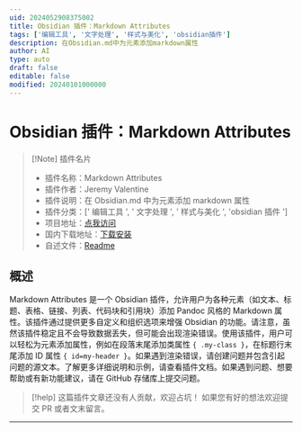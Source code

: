 ```yaml
---
uid: 2024052908375002
title: Obsidian 插件：Markdown Attributes
tags: ['编辑工具', '文字处理', '样式与美化', 'obsidian插件']
description: 在Obsidian.md中为元素添加markdown属性
author: AI
type: auto
draft: false
editable: false
modified: 20240101000000
---
```


# Obsidian 插件：Markdown Attributes

> [!Note] 插件名片
> - 插件名称：Markdown Attributes
> - 插件作者：Jeremy Valentine
> - 插件说明：在 Obsidian.md 中为元素添加 markdown 属性
> - 插件分类：[' 编辑工具 ', ' 文字处理 ', ' 样式与美化 ', 'obsidian 插件 ']
> - 项目地址：[点我访问](https://github.com/javalent/markdown-attributes)
> - 国内下载地址：[下载安装](https://pkmer.cn/products/plugin/pluginMarket/?markdown-attributes)
> - 自述文件：[Readme](https://ghproxy.net/https://raw.githubusercontent.com/javalent/markdown-attributes/main/README.md)

## 概述

Markdown Attributes 是一个 Obsidian 插件，允许用户为各种元素（如文本、标题、表格、链接、列表、代码块和引用块）添加 Pandoc 风格的 Markdown 属性。该插件通过提供更多自定义和组织选项来增强 Obsidian 的功能。请注意，虽然该插件稳定且不会导致数据丢失，但可能会出现渲染错误。使用该插件，用户可以轻松为元素添加属性，例如在段落末尾添加类属性 `{ .my-class }`，在标题行末尾添加 ID 属性 `{ id=my-header }`。如果遇到渲染错误，请创建问题并包含引起问题的源文本。了解更多详细说明和示例，请查看插件文档。如果遇到问题、想要帮助或有新功能建议，请在 GitHub 存储库上提交问题。

> [!help]
> 这篇插件文章还没有人贡献，欢迎占坑！
> 如果您有好的想法欢迎提交 PR 或者文末留言。

---



